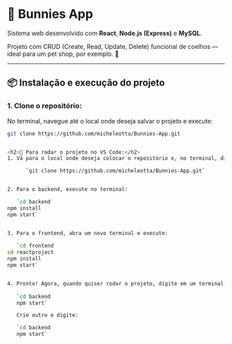 # 🐇 Bunnies App

Sistema web desenvolvido com **React**, **Node.js (Express)** e **MySQL**.

Projeto com CRUD (Create, Read, Update, Delete) funcional de coelhos — ideal para um pet shop, por exemplo. 🐰

---

## 📦 Instalação e execução do projeto

### 1. Clone o repositório:
No terminal, navegue até o local onde deseja salvar o projeto e execute:
```bash
git clone https://github.com/micheleotta/Bunnies-App.git


<h2>🐇 Para rodar o projeto no VS Code:</h2>
1. Vá para o local onde deseja colocar o repositório e, no terminal, digite o comando:

      `git clone https://github.com/micheleotta/Bunnies-App.git`


2. Para o backend, execute no terminal:

   `cd backend
npm install
npm start`


3. Para o frontend, abra um novo terminal e execute:
   
   `cd frontend
cd reactproject
npm install
npm start`


4. Pronto! Agora, quando quiser rodar o projeto, digite em um terminal:
   
   `cd backend
   npm start`

   Crie outro e digite:

   `cd backend
   npm start`
